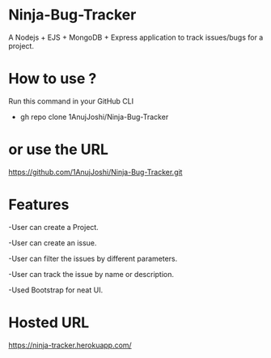 # Ninja-Bug-Tracker

A Nodejs + EJS + MongoDB + Express application to track issues/bugs for a project.

# How to use ?

Run this command in your GitHub CLI

- gh repo clone 1AnujJoshi/Ninja-Bug-Tracker

# or use the URL

https://github.com/1AnujJoshi/Ninja-Bug-Tracker.git

# Features

-User can create a Project.

-User can create an issue.

-User can filter the issues by different parameters.

-User can track the issue by name or description.

-Used Bootstrap for neat UI.

# Hosted URL

https://ninja-tracker.herokuapp.com/
